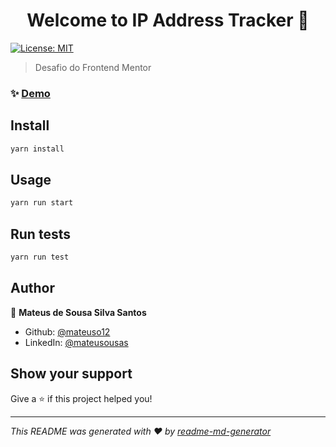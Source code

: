 <h1 align="center">Welcome to IP Address Tracker 👋</h1>
<p>
  <a href="#" target="_blank">
    <img alt="License: MIT" src="https://img.shields.io/badge/License-MIT-yellow.svg" />
  </a>
</p>

> Desafio do Frontend Mentor

### ✨ [Demo](https://ip-address-tracker-itrn3k6ob-mateuso12.vercel.app)

## Install

```sh
yarn install
```

## Usage

```sh
yarn run start
```

## Run tests

```sh
yarn run test
```

## Author

👤 **Mateus de Sousa Silva Santos**

* Github: [@mateuso12](https://github.com/mateuso12)
* LinkedIn: [@mateusousas](https://linkedin.com/in/mateusousas)

## Show your support

Give a ⭐️ if this project helped you!

***
_This README was generated with ❤️ by [readme-md-generator](https://github.com/kefranabg/readme-md-generator)_